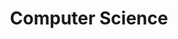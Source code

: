 ---
title: "Computer Science"

categories: ['']

tags: ['Computer', 'Science']

arwords: 'علوم الحاسب'

arexps: []

enwords: ['Computer Science']

enexps: []

arlexicons: 'ع'

enlexicons: 'C'

authors: ['Ruqayya Roshdy']

translators: ['']

citations: 'العربية والذكاء الاصطناعي'

sources: 'مركز الملك عبدالله بن عبدالعزيز الدولي لخدمة اللغة العربية'

word: "true"

slug: ""
---